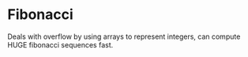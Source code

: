 # Fibonacci
Deals with overflow by using arrays to represent integers, can compute HUGE fibonacci sequences fast. 
